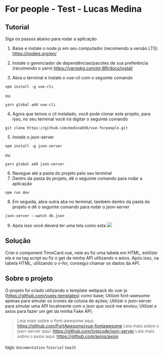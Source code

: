 For people - Test - Lucas Medina
===

## Tutorial

Siga os passos abaixo para rodar a aplicação

1. Baixe e instale o node.js em seu computador (recomendo a versão LTS)
https://nodejs.org/en/

2. Instale o gerenciador de dependências/pacotes de sua preferência (recomendo o yarn)
https://yarnpkg.com/pt-BR/docs/install

3. Abra o terminal e instale o vue-cli com o seguinte comando
```gherkin=
npm install -g vue-cli
```
ou
```gherkin=
yarn global add vue-cli
```

4. Agora que temos o cli instalado, você pode clonar este projeto, para isso, no seu terminal você irá digitar o seguinte comando
```gherkin=
git clone https://github.com/medina656/vue-forpeople.git
```

5. Instale o json-server
```gherkin=
npm install -g json-server
```
ou
```gherkin=
yarn global add json-server
```
6. Navegue até a pasta do projeto pelo seu terminal
7. Dentro da pasta do projeto, dê o seguinte comando para rodar a aplicação
```gherkin=
npm run dev
```
8. Em seguida, abra outra aba no terminal, também dentro da pasta do projeto e dê o seguinte comando para rodar o json-server
```gherkin=
json-server --watch db.json
```

9. Após isso você deverá ter uma tela como esta
![](https://i.imgur.com/CxhhuJc.png)


## Solução

Criei o component TimeCard.vue, nele eu fiz uma tabela em HTML, estilizei ela e na tag script eu fiz o get da minha API utilizando o axios.
Após isso, na tabela HTML, utilizando o v-for, consegui chamar os dados da API.

## Sobre o projeto

O projeto foi criado utilizando o template webpack do vue-js (https://github.com/vuejs-templates) como base;
Utilizei font-awesome apenas para simular os ícones da coluna de ações;
Utilizei o json-server para simular uma API localmente com o json que você me enviou;
Utilizei o axios para fazer um get da minha Fake API;



> Leia mais sobre o font-awesome aqui: https://github.com/FortAwesome/vue-fontawesome
> Leia mais sobre o json-server aqui: https://github.com/typicode/json-server
> Leia mais sobre o axios aqui: https://github.com/axios/axios


###### tags: `Documentation` `Tutorial` `VueJS`
